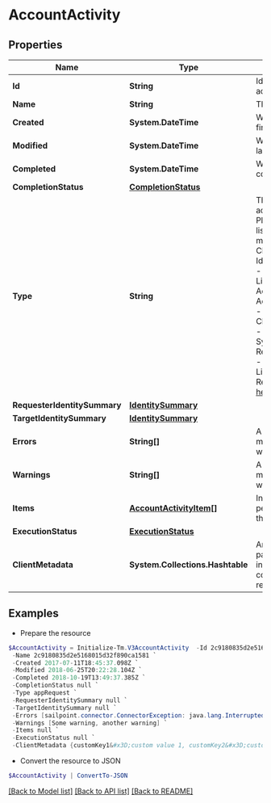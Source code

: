 # AccountActivity
## Properties

Name | Type | Description | Notes
------------ | ------------- | ------------- | -------------
**Id** | **String** | Id of the account activity | [optional] 
**Name** | **String** | The name of the activity | [optional] 
**Created** | **System.DateTime** | When the activity was first created | [optional] 
**Modified** | **System.DateTime** | When the activity was last modified | [optional] 
**Completed** | **System.DateTime** | When the activity was completed | [optional] 
**CompletionStatus** | [**CompletionStatus**](CompletionStatus.md) |  | [optional] 
**Type** | **String** | The type of action the activity performed.  Please see the following list of types.  This list may grow over time.  - CloudAutomated - IdentityAttributeUpdate - appRequest - LifecycleStateChange - AccountStateUpdate - AccountAttributeUpdate - CloudPasswordRequest - Attribute Synchronization Refresh - Certification - Identity Refresh - Lifecycle Change Refresh   [Learn more here](https://documentation.sailpoint.com/saas/help/search/searchable-fields.html#searching-account-activity-data).  | [optional] 
**RequesterIdentitySummary** | [**IdentitySummary**](IdentitySummary.md) |  | [optional] 
**TargetIdentitySummary** | [**IdentitySummary**](IdentitySummary.md) |  | [optional] 
**Errors** | **String[]** | A list of error messages, if any, that were encountered. | [optional] 
**Warnings** | **String[]** | A list of warning messages, if any, that were encountered. | [optional] 
**Items** | [**AccountActivityItem[]**](AccountActivityItem.md) | Individual actions performed as part of this account activity | [optional] 
**ExecutionStatus** | [**ExecutionStatus**](ExecutionStatus.md) |  | [optional] 
**ClientMetadata** | **System.Collections.Hashtable** | Arbitrary key-value pairs, if any were included in the corresponding access request | [optional] 

## Examples

- Prepare the resource
```powershell
$AccountActivity = Initialize-Tm.V3AccountActivity  -Id 2c9180835d2e5168015d32f890ca1581 `
 -Name 2c9180835d2e5168015d32f890ca1581 `
 -Created 2017-07-11T18:45:37.098Z `
 -Modified 2018-06-25T20:22:28.104Z `
 -Completed 2018-10-19T13:49:37.385Z `
 -CompletionStatus null `
 -Type appRequest `
 -RequesterIdentitySummary null `
 -TargetIdentitySummary null `
 -Errors [sailpoint.connector.ConnectorException: java.lang.InterruptedException: Timeout waiting for response to message 0 from client 57a4ab97-ab3f-4aef-9fe2-0eaf15c73d26 after 60 seconds.] `
 -Warnings [Some warning, another warning] `
 -Items null `
 -ExecutionStatus null `
 -ClientMetadata {customKey1&#x3D;custom value 1, customKey2&#x3D;custom value 2}
```

- Convert the resource to JSON
```powershell
$AccountActivity | ConvertTo-JSON
```

[[Back to Model list]](../README.md#documentation-for-models) [[Back to API list]](../README.md#documentation-for-api-endpoints) [[Back to README]](../README.md)

